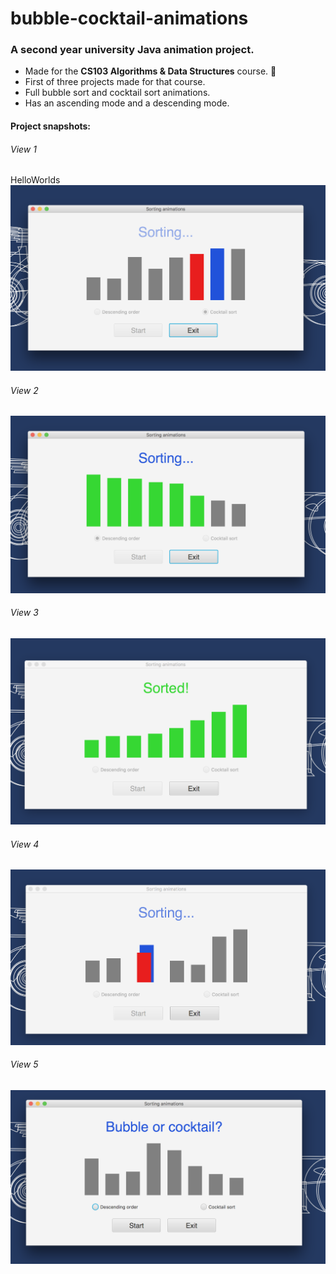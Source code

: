 # bubble-cocktail-animations
<h3>A second year university Java animation project.</h3>
<ul>
  <li>Made for the <b>CS103 Algorithms & Data Structures</b> course. 🍏</li>
  <li>First of three projects made for that course.</li>
  <li>Full bubble sort and cocktail sort animations.</li>
  <li>Has an ascending mode and a descending mode.</li>
</ul>

#### Project snapshots:
<h6>View 1</h6>
<caption>HelloWorlds</caption>
<img src="screen-shots/view-1.png" alt="View 1">
<h6>View 2</h6>
<img src="screen-shots/view-2.png" alt="View 2">
<h6>View 3</h6>
<img src="screen-shots/view-3.png" alt="View 3">
<h6>View 4</h6>
<img src="screen-shots/view-4.png" alt="View 4">
<h6>View 5</h6>
<img src="screen-shots/view-5.png" alt="View 5">


